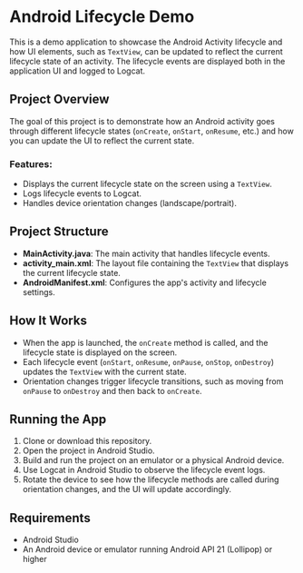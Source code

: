 # Android Lifecycle Demo

This is a demo application to showcase the Android Activity lifecycle and how UI elements, such as `TextView`, can be updated to reflect the current lifecycle state of an activity. The lifecycle events are displayed both in the application UI and logged to Logcat.

## Project Overview

The goal of this project is to demonstrate how an Android activity goes through different lifecycle states (`onCreate`, `onStart`, `onResume`, etc.) and how you can update the UI to reflect the current state.

### Features:
- Displays the current lifecycle state on the screen using a `TextView`.
- Logs lifecycle events to Logcat.
- Handles device orientation changes (landscape/portrait).

## Project Structure

- **MainActivity.java**: The main activity that handles lifecycle events.
- **activity_main.xml**: The layout file containing the `TextView` that displays the current lifecycle state.
- **AndroidManifest.xml**: Configures the app's activity and lifecycle settings.

## How It Works

- When the app is launched, the `onCreate` method is called, and the lifecycle state is displayed on the screen.
- Each lifecycle event (`onStart`, `onResume`, `onPause`, `onStop`, `onDestroy`) updates the `TextView` with the current state.
- Orientation changes trigger lifecycle transitions, such as moving from `onPause` to `onDestroy` and then back to `onCreate`.

## Running the App

1. Clone or download this repository.
2. Open the project in Android Studio.
3. Build and run the project on an emulator or a physical Android device.
4. Use Logcat in Android Studio to observe the lifecycle event logs.
5. Rotate the device to see how the lifecycle methods are called during orientation changes, and the UI will update accordingly.

## Requirements

- Android Studio
- An Android device or emulator running Android API 21 (Lollipop) or higher



